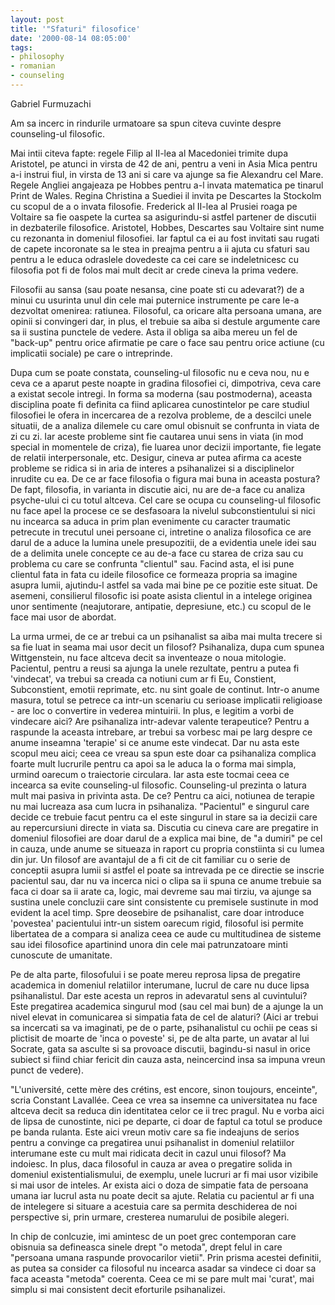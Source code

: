 ```yaml
---
layout: post
title: '"Sfaturi" filosofice'
date: '2000-08-14 08:05:00'
tags:
- philosophy
- romanian
- counseling
---
```


Gabriel Furmuzachi

Am sa incerc in rindurile urmatoare sa spun citeva cuvinte despre counseling-ul filosofic.

Mai intii citeva fapte: regele Filip al II-lea al Macedoniei trimite dupa Aristotel, pe atunci in virsta de 42 de ani, pentru a veni in Asia Mica pentru a-i instrui fiul, in virsta de 13 ani si care va ajunge sa fie Alexandru cel Mare. Regele Angliei angajeaza pe Hobbes pentru a-l invata matematica pe tinarul Print de Wales. Regina Christina a Suediei il invita pe Descartes la Stockolm cu scopul de a o invata filosofie. Frederick al II-lea al Prusiei roaga pe Voltaire sa fie oaspete la curtea sa asigurindu-si astfel partener de discutii in dezbaterile filosofice. Aristotel, Hobbes, Descartes sau Voltaire sint nume cu rezonanta in domeniul filosofiei. Iar faptul ca ei au fost invitati sau rugati de capete incoronate sa le stea in preajma pentru a ii ajuta cu sfaturi sau pentru a le educa odraslele dovedeste ca cei care se indeletnicesc cu filosofia pot fi de folos mai mult decit ar crede cineva la prima vedere.

Filosofii au sansa (sau poate nesansa, cine poate sti cu adevarat?) de a minui cu usurinta unul din cele mai puternice instrumente pe care le-a dezvoltat omenirea: ratiunea. Filosoful, ca oricare alta persoana umana, are opinii si convingeri dar, in plus, el trebuie sa aiba si destule argumente care sa ii sustina punctele de vedere. Asta il obliga sa aiba mereu un fel de "back-up" pentru orice afirmatie pe care o face sau pentru orice actiune (cu implicatii sociale) pe care o intreprinde.

Dupa cum se poate constata, counseling-ul filosofic nu e ceva nou, nu e ceva ce a aparut peste noapte in gradina filosofiei ci, dimpotriva, ceva care a existat secole intregi. In forma sa moderna (sau postmoderna), aceasta disciplina poate fi definita ca fiind aplicarea cunostintelor pe care studiul filosofiei le ofera in incercarea de a rezolva probleme, de a descilci unele situatii, de a analiza dilemele cu care omul obisnuit se confrunta in viata de zi cu zi. Iar aceste probleme sint fie cautarea unui sens in viata (in mod special in momentele de criza), fie luarea unor decizii importante, fie legate de relatii interpersonale, etc. Desigur, cineva ar putea afirma ca aceste probleme se ridica si in aria de interes a psihanalizei si a disciplinelor inrudite cu ea. De ce ar face filosofia o figura mai buna in aceasta postura? De fapt, filosofia, in varianta in discutie aici, nu are de-a face cu analiza psyche-ului ci cu totul altceva. Cel care se ocupa cu counseling-ul filosofic nu face apel la procese ce se desfasoara la nivelul subconstientului si nici nu incearca sa aduca in prim plan evenimente cu caracter traumatic petrecute in trecutul unei persoane ci, intretine o analiza filosofica ce are darul de a aduce la lumina unele presupozitii, de a evidentia unele idei sau de a delimita unele concepte ce au de-a face cu starea de criza sau cu problema cu care se confrunta "clientul" sau. Facind asta, el isi pune clientul fata in fata cu ideile filosofice ce formeaza propria sa imagine asupra lumii, ajutindu-l astfel sa vada mai bine pe ce pozitie este situat. De asemeni, consilierul filosofic isi poate asista clientul in a intelege originea unor sentimente (neajutorare, antipatie, depresiune, etc.) cu scopul de le face mai usor de abordat.

La urma urmei, de ce ar trebui ca un psihanalist sa aiba mai multa trecere si sa fie luat in seama mai usor decit un filosof? Psihanaliza, dupa cum spunea Wittgenstein, nu face altceva decit sa inventeaze o noua mitologie. Pacientul, pentru a reusi sa ajunga la unele rezultate, pentru a putea fi 'vindecat', va trebui sa creada ca notiuni cum ar fi Eu, Constient, Subconstient, emotii reprimate, etc. nu sint goale de continut. Intr-o anume masura, totul se petrece ca intr-un scenariu cu serioase implicatii religioase - are loc o convertire in vederea mintuirii. In plus, e legitim a vorbi de vindecare aici? Are psihanaliza intr-adevar valente terapeutice? Pentru a raspunde la aceasta intrebare, ar trebui sa vorbesc mai pe larg despre ce anume inseamna 'terapie' si ce anume este vindecat. Dar nu asta este scopul meu aici; ceea ce vreau sa spun este doar ca psihanaliza complica foarte mult lucrurile pentru ca apoi sa le aduca la o forma mai simpla, urmind oarecum o traiectorie circulara. Iar asta este tocmai ceea ce incearca sa evite counseling-ul filosofic. Counseling-ul prezinta o latura mult mai pasiva in privinta asta. De ce? Pentru ca aici, notiunea de terapie nu mai lucreaza asa cum lucra in psihanaliza. "Pacientul" e singurul care decide ce trebuie facut pentru ca el este singurul in stare sa ia decizii care au repercursiuni directe in viata sa. Discutia cu cineva care are pregatire in domeniul filosofiei are doar darul de a explica mai bine, de "a dumiri" pe cel in cauza, unde anume se situeaza in raport cu propria constiinta si cu lumea din jur. Un filosof are avantajul de a fi cit de cit familiar cu o serie de conceptii asupra lumii si astfel el poate sa intrevada pe ce directie se inscrie pacientul sau, dar nu va incerca nici o clipa sa ii spuna ce anume trebuie sa faca ci doar sa ii arate ca, logic, mai devreme sau mai tirziu, va ajunge sa sustina unele concluzii care sint consistente cu premisele sustinute in mod evident la acel timp. Spre deosebire de psihanalist, care doar introduce 'povestea' pacientului intr-un sistem oarecum rigid, filosoful isi permite libertatea de a compara si analiza ceea ce aude cu multitudinea de sisteme sau idei filosofice apartinind unora din cele mai patrunzatoare minti cunoscute de umanitate.

Pe de alta parte, filosofului i se poate mereu reprosa lipsa de pregatire academica in domeniul relatiilor interumane, lucrul de care nu duce lipsa psihanalistul. Dar este acesta un repros in adevaratul sens al cuvintului? Este pregatirea academica singurul mod (sau cel mai bun) de a ajunge la un nivel elevat in comunicarea si simpatia fata de cel de alaturi? (Aici ar trebui sa incercati sa va imaginati, pe de o parte, psihanalistul cu ochii pe ceas si plictisit de moarte de 'inca o poveste' si, pe de alta parte, un avatar al lui Socrate, gata sa asculte si sa provoace discutii, bagindu-si nasul in orice subiect si fiind chiar fericit din cauza asta, neincercind insa sa impuna vreun punct de vedere).

"L'université, cette mère des crétins, est encore, sinon toujours, enceinte", scria Constant Lavallée. Ceea ce vrea sa insemne ca universitatea nu face altceva decit sa reduca din identitatea celor ce ii trec pragul. Nu e vorba aici de lipsa de cunostinte, nici pe departe, ci doar de faptul ca totul se produce pe banda rulanta. Este aici vreun motiv care sa fie indeajuns de serios pentru a convinge ca pregatirea unui psihanalist in domeniul relatiilor interumane este cu mult mai ridicata decit in cazul unui filosof? Ma indoiesc. In plus, daca filosoful in cauza ar avea o pregatire solida in domeniul existentialismului, de exemplu, unele lucruri ar fi mai usor vizibile si mai usor de inteles. Ar exista aici o doza de simpatie fata de persoana umana iar lucrul asta nu poate decit sa ajute. Relatia cu pacientul ar fi una de intelegere si situare a acestuia care sa permita deschiderea de noi perspective si, prin urmare, cresterea numarului de posibile alegeri.

In chip de conlcuzie, imi amintesc de un poet grec contemporan care obisnuia sa defineasca sinele drept "o metoda", drept felul in care "persoana umana raspunde provocarilor vietii". Prin prisma acestei definitii, as putea sa consider ca filosoful nu incearca asadar sa vindece ci doar sa faca aceasta "metoda" coerenta. Ceea ce mi se pare mult mai 'curat', mai simplu si mai consistent decit eforturile psihanalizei.